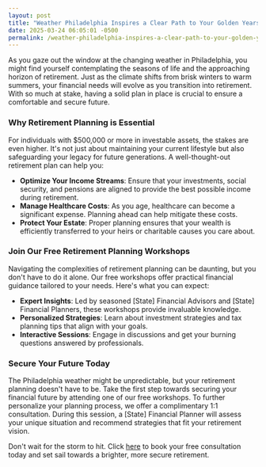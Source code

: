 ```yaml
---
layout: post
title: "Weather Philadelphia Inspires a Clear Path to Your Golden Years"
date: 2025-03-24 06:05:01 -0500
permalink: /weather-philadelphia-inspires-a-clear-path-to-your-golden-years/
---
```



As you gaze out the window at the changing weather in Philadelphia, you might find yourself contemplating the seasons of life and the approaching horizon of retirement. Just as the climate shifts from brisk winters to warm summers, your financial needs will evolve as you transition into retirement. With so much at stake, having a solid plan in place is crucial to ensure a comfortable and secure future.

### Why Retirement Planning is Essential

For individuals with $500,000 or more in investable assets, the stakes are even higher. It's not just about maintaining your current lifestyle but also safeguarding your legacy for future generations. A well-thought-out retirement plan can help you:

- **Optimize Your Income Streams**: Ensure that your investments, social security, and pensions are aligned to provide the best possible income during retirement.
- **Manage Healthcare Costs**: As you age, healthcare can become a significant expense. Planning ahead can help mitigate these costs.
- **Protect Your Estate**: Proper planning ensures that your wealth is efficiently transferred to your heirs or charitable causes you care about.

### Join Our Free Retirement Planning Workshops

Navigating the complexities of retirement planning can be daunting, but you don't have to do it alone. Our free workshops offer practical financial guidance tailored to your needs. Here's what you can expect:

- **Expert Insights**: Led by seasoned [State] Financial Advisors and [State] Financial Planners, these workshops provide invaluable knowledge.
- **Personalized Strategies**: Learn about investment strategies and tax planning tips that align with your goals.
- **Interactive Sessions**: Engage in discussions and get your burning questions answered by professionals.

### Secure Your Future Today

The Philadelphia weather might be unpredictable, but your retirement planning doesn't have to be. Take the first step towards securing your financial future by attending one of our free workshops. To further personalize your planning process, we offer a complimentary 1:1 consultation. During this session, a [State] Financial Planner will assess your unique situation and recommend strategies that fit your retirement vision.

Don't wait for the storm to hit. Click [here](https://workshopsforretirement.com) to book your free consultation today and set sail towards a brighter, more secure retirement.